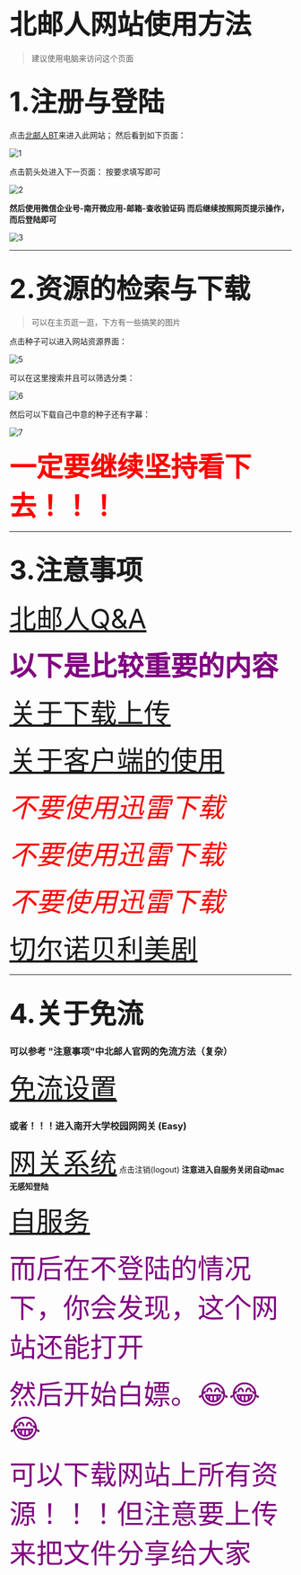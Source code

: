 # <font  size=20>北邮人网站使用方法</font>
>建议使用电脑来访问这个页面
## <font  size=10>1.注册与登陆</font>
点击<a href="https://bt.byr.cn" target="_blank">北邮人BT</a>来进入此网站；
然后看到如下页面：

 ![1](byrbt/2.png)
 
 点击箭头处进入下一页面：
 按要求填写即可
 
 ![2](byrbt/1.png)
 
 **然后使用微信企业号-南开微应用-邮箱-查收验证码
 而后继续按照网页提示操作，而后登陆即可**
 
 ![3](byrbt/3.png)
 
 
 ---
## <font  size=10>2.资源的检索与下载</font>
 
 >可以在主页逛一逛，下方有一些搞笑的图片
 

 
 点击种子可以进入网站资源界面：
 
  ![5](byrbt/5.png)
  
 可以在这里搜索并且可以筛选分类：
 
  ![6](byrbt/6.png)
 
 
 然后可以下载自己中意的种子还有字幕：
 
  ![7](byrbt/6.png)
 
 
 <font color=red size=15>**一定要继续坚持看下去！！！**</font>
 
 
 ---
## <font  size=10>3.注意事项</font>
 
  <font color=green size=15>[北邮人Q&A](https://bt.byr.cn/faq.php) </font>
 
 <font color=purple size=15>**以下是比较重要的内容**</font>
 
 <font  size=10>[关于下载上传](https://bt.byr.cn/faq.php#question31)</font>
 
 <font  size=10>[关于客户端的使用](https://bt.byr.cn/faq.php#question41)</font>
 
 <font color=red size=15>*不要使用迅雷下载*</font>
 
 <font color=red size=15>*不要使用迅雷下载*</font>
 
 <font color=red size=15>*不要使用迅雷下载*</font>

 <font  size=10>[切尔诺贝利美剧](https://bt.byr.cn/details.php?id=291078&hit=1)</font>
 
 
 
---
## <font  size=10>4.关于免流</font>
### 可以参考 "注意事项"中北邮人官网的免流方法（复杂）
 <font color=blue size=8>[免流设置](https://bt.byr.cn/faq.php#question42)</font>
### 或者！！！进入南开大学校园网网关 (Easy)
 <font color=blue size=8>[网关系统](http://202.113.18.106)</font>
  点击注销(logout)
 **注意进入自服务关闭自动mac无感知登陆**
     
 <font color=blue size=8>[自服务](http://netservice.nankai.edu.cn/Self/login/)</font>
 
 <font color=purple size=15>而后在不登陆的情况下，你会发现，这个网站还能打开</font>
 
<font color=purple size=15> 然后开始白嫖。😂😂😂</font>
    
<font color=purple size=15>可以下载网站上所有资源！！！但注意要上传来把文件分享给大家</font>
